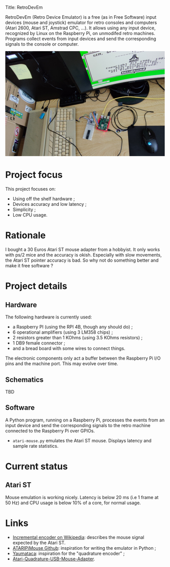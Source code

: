 Title: RetroDevEm

RetroDevEm (Retro Device Emulator) is a free (as in Free Software)
input devices (mouse and joystick) emulator for retro consoles and
computers (Atari 2600, Atari ST, Amstrad CPC, ...).  It allows using
any input device, recognized by Linux on the Raspberry Pi, on
unmodifed retro machines.  Programs collect events from input devices
and send the corresponding signals to the console or computer.

<img src="retrodevem-illustration-1024x673.png" alt="RetroDevEm illustration"/>

# Project focus

This project focuses on:
- Using off the shelf hardware ;
- Devices accuracy and low latency ;
- Simplicity ;
- Low CPU usage.

# Rationale

I bought a 30 Euros Atari ST mouse adapter from a hobbyist.  It only
works with ps/2 mice and the accuracy is okish.  Especially with slow
movements, the Atari ST pointer accuracy is bad.  So why not do
something better and make it free software ?

# Project details

## Hardware

The following hardware is currently used:
- a Raspberry PI (using the RPI 4B, though any should do) ;
- 6 operational amplifiers (using 3 LM358 chips) ;
- 2 resistors greater than 1 KOhms (using 3.5 KOhms resistors) ;
- 1 DB9 female connector ;
- and a bread board with some wires to connect things.

The electronic components only act a buffer between the Raspberry Pi
I/O pins and the machine port.  This may evolve over time.

## Schematics

TBD

## Software

A Python program, running on a Raspberry Pi, processes the events from
an input device and send the corresponding signals to the retro
machine connected to the Raspberry Pi over GPIOs.

- `atari-mouse.py` emulates the Atari ST mouse.  Displays latency and
  sample rate statistics.

# Current status

## Atari ST

Mouse emulation is working nicely.  Latency is below 20 ms (i.e 1
frame at 50 Hz) and CPU usage is below 10% of a core, for normal
usage.

# Links

- [Incremental encoder on Wikipedia][4]: describes the mouse signal
  expected by the Atari ST.
- [ATARIPiMouse Github][1]: inspiration for writing the emulator in Python ;
- [Yaumataca][2]: inspiration for the "quadrature encoder" ;
- [Atari-Quadrature-USB-Mouse-Adapter][3].

[1]: https://github.com/backofficeshow/ATARIPiMouse
[2]: https://github.com/Slamy/Yaumataca
[3]: https://github.com/jjmz/Atari-Quadrature-USB-Mouse-Adapter
[4]: https://en.wikipedia.org/wiki/Incremental_encoder
